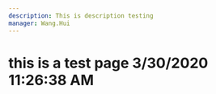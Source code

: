 ```yaml
---
description: This is description testing
manager: Wang.Hui
---
```

# this is a test page 3/30/2020 11:26:38 AM